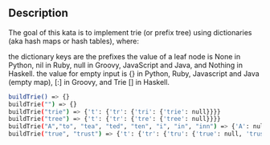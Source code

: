 ## Description
The goal of this kata is to implement trie (or prefix tree) using dictionaries (aka hash maps or hash tables), where:

the dictionary keys are the prefixes
the value of a leaf node is None in Python, nil in Ruby, null in Groovy, JavaScript and Java, and Nothing in Haskell.
the value for empty input is {} in Python, Ruby, Javascript and Java (empty map), [:] in Groovy, and Trie [] in Haskell.

```bash
buildTrie() => {}
buildTrie("") => {}
buildTrie("trie") => {'t': {'tr': {'tri': {'trie': null}}}}
buildTrie("tree") => {'t': {'tr': {'tre': {'tree': null}}}}
buildTrie("A","to", "tea", "ted", "ten", "i", "in", "inn") => {'A': null, 't': {'to': null, 'te': {'tea': null, 'ted': null, 'ten': null}}, 'i': {'in': {'inn': null}}}
buildTrie("true", "trust") => {'t': {'tr': {'tru': {'true': null, 'trus': {'trust': null}}}}}
```